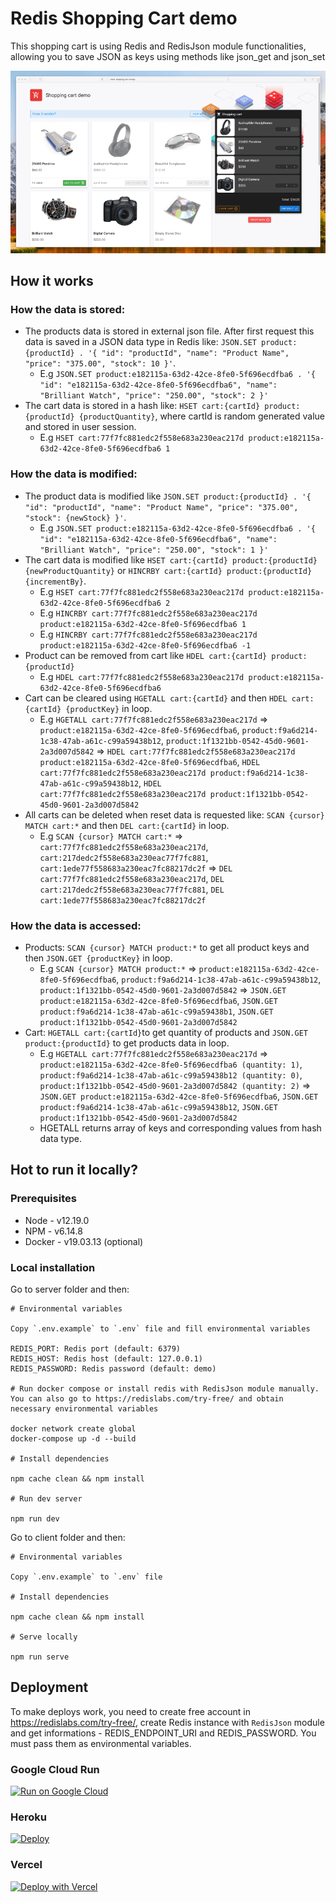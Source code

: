 # Redis Shopping Cart demo

This shopping cart is using Redis and RedisJson module functionalities, allowing you to save JSON as keys using methods like json_get and json_set

![alt text](https://github.com/RemoteCraftsmen/redis-shopping-cart/blob/main/preview.png?raw=true)

## How it works

### How the data is stored:
* The products data is stored in external json file. After first request this data is saved in a JSON data type in Redis like: `JSON.SET product:{productId} . '{ "id": "productId", "name": "Product Name", "price": "375.00", "stock": 10 }'`.
    * E.g `JSON.SET product:e182115a-63d2-42ce-8fe0-5f696ecdfba6 . '{ "id": "e182115a-63d2-42ce-8fe0-5f696ecdfba6", "name": "Brilliant Watch", "price": "250.00", "stock": 2 }'`
* The cart data is stored in a hash like: `HSET cart:{cartId} product:{productId} {productQuantity}`, where cartId is random generated value and stored in user session.
    * E.g `HSET cart:77f7fc881edc2f558e683a230eac217d product:e182115a-63d2-42ce-8fe0-5f696ecdfba6 1`

### How the data is modified:
* The product data is modified like `JSON.SET product:{productId} . '{ "id": "productId", "name": "Product Name", "price": "375.00", "stock": {newStock} }'`.
    * E.g `JSON.SET product:e182115a-63d2-42ce-8fe0-5f696ecdfba6 . '{ "id": "e182115a-63d2-42ce-8fe0-5f696ecdfba6", "name": "Brilliant Watch", "price": "250.00", "stock": 1 }'`
* The cart data is modified like `HSET cart:{cartId} product:{productId} {newProductQuantity}` or `HINCRBY cart:{cartId} product:{productId} {incrementBy}`.
    * E.g `HSET cart:77f7fc881edc2f558e683a230eac217d product:e182115a-63d2-42ce-8fe0-5f696ecdfba6 2`
    * E.g `HINCRBY cart:77f7fc881edc2f558e683a230eac217d product:e182115a-63d2-42ce-8fe0-5f696ecdfba6 1`
    * E.g `HINCRBY cart:77f7fc881edc2f558e683a230eac217d product:e182115a-63d2-42ce-8fe0-5f696ecdfba6 -1`
* Product can be removed from cart like `HDEL cart:{cartId} product:{productId}`
    * E.g `HDEL cart:77f7fc881edc2f558e683a230eac217d product:e182115a-63d2-42ce-8fe0-5f696ecdfba6`
* Cart can be cleared using `HGETALL cart:{cartId}` and then `HDEL cart:{cartId} {productKey}` in loop.
    * E.g `HGETALL cart:77f7fc881edc2f558e683a230eac217d` => `product:e182115a-63d2-42ce-8fe0-5f696ecdfba6`, `product:f9a6d214-1c38-47ab-a61c-c99a59438b12`, `product:1f1321bb-0542-45d0-9601-2a3d007d5842` => `HDEL cart:77f7fc881edc2f558e683a230eac217d product:e182115a-63d2-42ce-8fe0-5f696ecdfba6`, `HDEL cart:77f7fc881edc2f558e683a230eac217d product:f9a6d214-1c38-47ab-a61c-c99a59438b12`, `HDEL cart:77f7fc881edc2f558e683a230eac217d product:1f1321bb-0542-45d0-9601-2a3d007d5842`
* All carts can be deleted when reset data is requested like: `SCAN {cursor} MATCH cart:*` and then `DEL cart:{cartId}` in loop.
    * E.g `SCAN {cursor} MATCH cart:*` => `cart:77f7fc881edc2f558e683a230eac217d`, `cart:217dedc2f558e683a230eac77f7fc881`, `cart:1ede77f558683a230eac7fc88217dc2f` => `DEL cart:77f7fc881edc2f558e683a230eac217d`, `DEL cart:217dedc2f558e683a230eac77f7fc881`, `DEL cart:1ede77f558683a230eac7fc88217dc2f` 

### How the data is accessed:
* Products: `SCAN {cursor} MATCH product:*` to get all product keys and then `JSON.GET {productKey}` in loop.
    * E.g `SCAN {cursor} MATCH product:*` => `product:e182115a-63d2-42ce-8fe0-5f696ecdfba6`, `product:f9a6d214-1c38-47ab-a61c-c99a59438b12`, `product:1f1321bb-0542-45d0-9601-2a3d007d5842` => `JSON.GET product:e182115a-63d2-42ce-8fe0-5f696ecdfba6`, `JSON.GET product:f9a6d214-1c38-47ab-a61c-c99a59438b1`, `JSON.GET product:1f1321bb-0542-45d0-9601-2a3d007d5842`
* Cart: `HGETALL cart:{cartId}`to get quantity of products and `JSON.GET product:{productId}` to get products data in loop.
    * E.g `HGETALL cart:77f7fc881edc2f558e683a230eac217d`  => `product:e182115a-63d2-42ce-8fe0-5f696ecdfba6 (quantity: 1)`, `product:f9a6d214-1c38-47ab-a61c-c99a59438b12 (quantity: 0)`, `product:1f1321bb-0542-45d0-9601-2a3d007d5842 (quantity: 2)` => `JSON.GET product:e182115a-63d2-42ce-8fe0-5f696ecdfba6`, `JSON.GET product:f9a6d214-1c38-47ab-a61c-c99a59438b12`, `JSON.GET product:1f1321bb-0542-45d0-9601-2a3d007d5842`
    * HGETALL returns array of keys and corresponding values from hash data type.

## Hot to run it locally?

### Prerequisites

- Node - v12.19.0
- NPM - v6.14.8
- Docker - v19.03.13 (optional)

### Local installation

Go to server folder and then:

```
# Environmental variables

Copy `.env.example` to `.env` file and fill environmental variables

REDIS_PORT: Redis port (default: 6379)
REDIS_HOST: Redis host (default: 127.0.0.1)
REDIS_PASSWORD: Redis password (default: demo)

# Run docker compose or install redis with RedisJson module manually. You can also go to https://redislabs.com/try-free/ and obtain necessary environmental variables

docker network create global
docker-compose up -d --build

# Install dependencies

npm cache clean && npm install

# Run dev server

npm run dev
```

Go to client folder and then:

```
# Environmental variables

Copy `.env.example` to `.env` file

# Install dependencies

npm cache clean && npm install

# Serve locally

npm run serve
```

## Deployment

To make deploys work, you need to create free account in https://redislabs.com/try-free/, create Redis instance with `RedisJson` module and get informations - REDIS_ENDPOINT_URI and REDIS_PASSWORD. You must pass them as environmental variables.

### Google Cloud Run

[![Run on Google
Cloud](https://deploy.cloud.run/button.svg)](https://deploy.cloud.run/?git_repo=https://github.com/RemoteCraftsmen/redis-shopping-cart.git)

### Heroku

[![Deploy](https://www.herokucdn.com/deploy/button.svg)](https://heroku.com/deploy)

### Vercel

[![Deploy with Vercel](https://vercel.com/button)](https://vercel.com/new/git/external?repository-url=https%3A%2F%2Fgithub.com%2FRemoteCraftsmen%2Fredis-shopping-cart&env=REDIS_ENDPOINT_URI,REDIS_PASSWORD)
